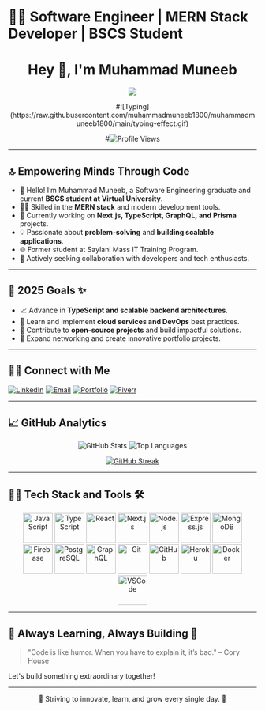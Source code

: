 # 🧑‍💻 Software Engineer | MERN Stack Developer | BSCS Student <div align="center">
  <div align="center">
  <h1>Hey 👋, I'm Muhammad Muneeb</h1>
  <p>
    <img src="https://readme-typing-svg.demolab.com/?lines=Passionate+Software+Engineer;MERN+Stack+Developer;BSCS+Student+%7C+Virtual+University;Let's+Innovate+Together!&center=true&width=500&height=50">
  </p>
</div>

<div align="center">
  #![Typing](https://raw.githubusercontent.com/muhammadmuneeb1800/muhammadmuneeb1800/main/typing-effect.gif)
  
  #![Profile Views](https://komarev.com/ghpvc/?username=muhammadmuneeb1800&color=blue&style=flat)
</div>


</div>

---

## 🔝 Empowering Minds Through Code

- 👋 Hello! I’m Muhammad Muneeb, a Software Engineering graduate and current **BSCS student at Virtual University**.
- 👨‍💻 Skilled in the **MERN stack** and modern development tools.
- 🌱 Currently working on **Next.js, TypeScript, GraphQL, and Prisma** projects.
- 💡 Passionate about **problem-solving** and **building scalable applications**.
- 🌐 Former student at Saylani Mass IT Training Program.
- 🤝 Actively seeking collaboration with developers and tech enthusiasts.

---

## 🚀 2025 Goals ✨

- 📈 Advance in **TypeScript and scalable backend architectures**.
- 🌱 Learn and implement **cloud services and DevOps** best practices.
- 🤟 Contribute to **open-source projects** and build impactful solutions.
- 🔗 Expand networking and create innovative portfolio projects.

---

## 🤝🏻 Connect with Me
[![LinkedIn](https://img.shields.io/badge/LinkedIn-blue?logo=linkedin&logoColor=white)](https://linkedin.com/in/muhammadmuneeb1800)
[![Email](https://img.shields.io/badge/Email-red?logo=gmail&logoColor=white)](mailto:muhammadmuneeb1800@gmail.com)
[![Portfolio](https://img.shields.io/badge/Portfolio-portfolio-green)](link-to-your-portfolio)
[![Fiverr](https://img.shields.io/badge/Fiverr-Freelancing-brightgreen)](https://fiverr.com/your-gig-link)

---

## 📈 GitHub Analytics

<div align="center">
  
  ![GitHub Stats](https://github-readme-stats.vercel.app/api?username=muhammadmuneeb1800&show_icons=true&theme=radical)
  ![Top Languages](https://github-readme-stats.vercel.app/api/top-langs/?username=muhammadmuneeb1800&layout=compact&theme=radical)
  
  [![GitHub Streak](https://streak-stats.demolab.com?user=muhammadmuneeb1800&theme=dark&date_format=M%20j%5B%2C%20Y%5D)](https://git.io/streak-stats)

</div>

---

## 🧑‍💻 Tech Stack and Tools 🛠️

<div align="center">
  
  <img src="https://cdn.jsdelivr.net/gh/devicons/devicon/icons/javascript/javascript-original.svg" height="60" alt="JavaScript" />
  <img src="https://cdn.jsdelivr.net/gh/devicons/devicon/icons/typescript/typescript-original.svg" height="60" alt="TypeScript" />
  <img src="https://cdn.jsdelivr.net/gh/devicons/devicon/icons/react/react-original.svg" height="60" alt="React" />
  <img src="https://cdn.jsdelivr.net/gh/devicons/devicon/icons/nextjs/nextjs-original.svg" height="60" alt="Next.js" />
  <img src="https://cdn.jsdelivr.net/gh/devicons/devicon/icons/nodejs/nodejs-original.svg" height="60" alt="Node.js" />
  <img src="https://cdn.jsdelivr.net/gh/devicons/devicon/icons/express/express-original.svg" height="60" alt="Express.js" />
  <img src="https://cdn.jsdelivr.net/gh/devicons/devicon/icons/mongodb/mongodb-original.svg" height="60" alt="MongoDB" />
  <img src="https://cdn.jsdelivr.net/gh/devicons/devicon/icons/firebase/firebase-plain.svg" height="60" alt="Firebase" />
  <img src="https://cdn.jsdelivr.net/gh/devicons/devicon/icons/postgresql/postgresql-original.svg" height="60" alt="PostgreSQL" />
  <img src="https://cdn.jsdelivr.net/gh/devicons/devicon/icons/graphql/graphql-plain.svg" height="60" alt="GraphQL" />
  <img src="https://cdn.jsdelivr.net/gh/devicons/devicon/icons/git/git-original.svg" height="60" alt="Git" />
  <img src="https://cdn.jsdelivr.net/gh/devicons/devicon/icons/github/github-original.svg" height="60" alt="GitHub" />
  <img src="https://cdn.jsdelivr.net/gh/devicons/devicon/icons/heroku/heroku-original.svg" height="60" alt="Heroku" />
  <img src="https://cdn.jsdelivr.net/gh/devicons/devicon/icons/docker/docker-original.svg" height="60" alt="Docker" />
  <img src="https://cdn.jsdelivr.net/gh/devicons/devicon/icons/vscode/vscode-original.svg" height="60" alt="VSCode" />

</div>

---

## 🚀 Always Learning, Always Building 💪

> "Code is like humor. When you have to explain it, it’s bad." – Cory House

Let's build something extraordinary together!

---

<div align="center">
  🚀 Striving to innovate, learn, and grow every single day. 🌟
</div>
